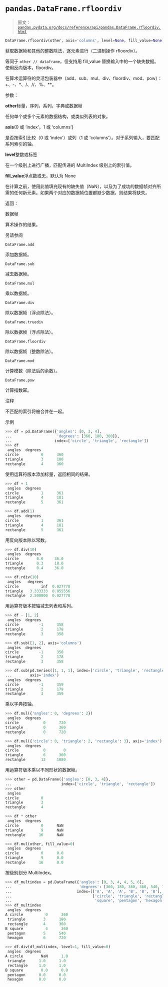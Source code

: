 # `pandas.DataFrame.rfloordiv`

> 原文：[`pandas.pydata.org/docs/reference/api/pandas.DataFrame.rfloordiv.html`](https://pandas.pydata.org/docs/reference/api/pandas.DataFrame.rfloordiv.html)

```py
DataFrame.rfloordiv(other, axis='columns', level=None, fill_value=None)
```

获取数据帧和其他的整数除法，逐元素进行（二进制操作 rfloordiv）。

等同于 `other // dataframe`，但支持用 fill_value 替换输入中的一个缺失数据。使用反向版本，floordiv。

在算术运算符的灵活包装器中（add、sub、mul、div、floordiv、mod、pow）：+、-、*、/、//、%、**。

参数：

**other**标量，序列，系列，字典或数据帧

任何单个或多个元素的数据结构，或类似列表的对象。

**axis**{0 或 ‘index’，1 或 ‘columns’}

是否按索引比较（0 或 ‘index’）或列（1 或 ‘columns’）。对于系列输入，要匹配系列索引的轴。  

**level**整数或标签

在一个级别上进行广播，匹配传递的 MultiIndex 级别上的索引值。

**fill_value**浮点数或无，默认为 None

在计算之前，使用此值填充现有的缺失值（NaN），以及为了成功的数据帧对齐所需的任何新元素。如果两个对应的数据帧位置都缺少数据，则结果将缺失。

返回：

数据帧

算术操作的结果。

另请参阅

`DataFrame.add`

添加数据帧。

`DataFrame.sub`

减去数据帧。

`DataFrame.mul`

乘以数据帧。

`DataFrame.div`

除以数据帧（浮点除法）。

`DataFrame.truediv`

除以数据帧（浮点除法）。

`DataFrame.floordiv`

除以数据帧（整数除法）。

`DataFrame.mod`

计算模数（除法后的余数）。

`DataFrame.pow`

计算指数幂。

注释

不匹配的索引将被合并在一起。

示例

```py
>>> df = pd.DataFrame({'angles': [0, 3, 4],
...                    'degrees': [360, 180, 360]},
...                   index=['circle', 'triangle', 'rectangle'])
>>> df
 angles  degrees
circle          0      360
triangle        3      180
rectangle       4      360 
```

使用运算符版本添加标量，返回相同的结果。

```py
>>> df + 1
 angles  degrees
circle          1      361
triangle        4      181
rectangle       5      361 
```

```py
>>> df.add(1)
 angles  degrees
circle          1      361
triangle        4      181
rectangle       5      361 
```

用反向版本除以常数。

```py
>>> df.div(10)
 angles  degrees
circle        0.0     36.0
triangle      0.3     18.0
rectangle     0.4     36.0 
```

```py
>>> df.rdiv(10)
 angles   degrees
circle          inf  0.027778
triangle   3.333333  0.055556
rectangle  2.500000  0.027778 
```

用运算符版本按轴减去列表和系列。

```py
>>> df - [1, 2]
 angles  degrees
circle         -1      358
triangle        2      178
rectangle       3      358 
```

```py
>>> df.sub([1, 2], axis='columns')
 angles  degrees
circle         -1      358
triangle        2      178
rectangle       3      358 
```

```py
>>> df.sub(pd.Series([1, 1, 1], index=['circle', 'triangle', 'rectangle']),
...        axis='index')
 angles  degrees
circle         -1      359
triangle        2      179
rectangle       3      359 
```

乘以字典按轴。

```py
>>> df.mul({'angles': 0, 'degrees': 2})
 angles  degrees
circle           0      720
triangle         0      360
rectangle        0      720 
```

```py
>>> df.mul({'circle': 0, 'triangle': 2, 'rectangle': 3}, axis='index')
 angles  degrees
circle           0        0
triangle         6      360
rectangle       12     1080 
```

用运算符版本乘以不同形状的数据帧。

```py
>>> other = pd.DataFrame({'angles': [0, 3, 4]},
...                      index=['circle', 'triangle', 'rectangle'])
>>> other
 angles
circle          0
triangle        3
rectangle       4 
```

```py
>>> df * other
 angles  degrees
circle          0      NaN
triangle        9      NaN
rectangle      16      NaN 
```

```py
>>> df.mul(other, fill_value=0)
 angles  degrees
circle          0      0.0
triangle        9      0.0
rectangle      16      0.0 
```

按级别划分 MultiIndex。

```py
>>> df_multindex = pd.DataFrame({'angles': [0, 3, 4, 4, 5, 6],
...                              'degrees': [360, 180, 360, 360, 540, 720]},
...                             index=[['A', 'A', 'A', 'B', 'B', 'B'],
...                                    ['circle', 'triangle', 'rectangle',
...                                     'square', 'pentagon', 'hexagon']])
>>> df_multindex
 angles  degrees
A circle          0      360
 triangle        3      180
 rectangle       4      360
B square          4      360
 pentagon        5      540
 hexagon         6      720 
```

```py
>>> df.div(df_multindex, level=1, fill_value=0)
 angles  degrees
A circle        NaN      1.0
 triangle      1.0      1.0
 rectangle     1.0      1.0
B square        0.0      0.0
 pentagon      0.0      0.0
 hexagon       0.0      0.0 
```
